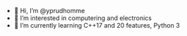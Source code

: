 - 👋 Hi, I’m @yprudhomme
- 👀 I’m interested in computering and electronics
- 🌱 I’m currently learning C++17 and 20 features, Python 3

<!---
yprudhomme/yprudhomme is a ✨ special ✨ repository because its `README.md` (this file) appears on your GitHub profile.
You can click the Preview link to take a look at your changes.
--->
